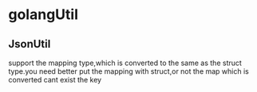 # golangUtil


## JsonUtil

support the mapping type,which is converted to the same as the struct type.you need better put the mapping with struct,or not the map which is converted cant exist the key
